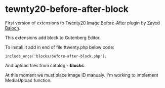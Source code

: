 # tewnty20-before-after-block

First version of extensions to [Twenty20 Image Before-After](https://wordpress.org/plugins/twenty20/) plugin by [Zayed Baloch](https://zayedbaloch.com/).

This extensions add block to Gutenberg Editor.

To install it add in end of file ttwenty.php below code:
```
include_once('blocks/before-after-block.php');
```

And upload files from catalog - **blocks**.

At this moment we must place image ID manualy. 
I'm working to implement MediaUpload function.
